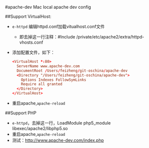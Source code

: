#apache-dev
Mac local apache dev config

##Support VirtualHost:
+ `e-httpd` 编辑httpd.conf加载vitualhost.conf文件
  - 即去掉这一行注释：#Include /private/etc/apache2/extra/httpd-vhosts.conf

+ 添加配置文件，如下：
  ```conf
  <VirtualHost *:80>
    ServerName www.apache-dev.com
    DocumentRoot /Users/feizheng/git-oschina/apache-dev
    <Directory "/Users/feizheng/git-oschina/apache-dev">
      Options Indexes FollowSymLinks
      Require all granted
    </Directory>
  </VirtualHost>
  ```
+ 重启apache,`apache-reload`


##Support PHP
+ `e-httpd`，去掉这一行，LoadModule php5_module libexec/apache2/libphp5.so
+ 重启apache,`apache-reload`
+ 测试：http://www.apache-dev.com/index.php
